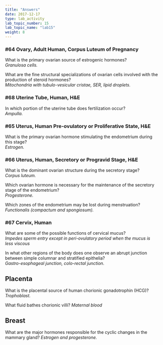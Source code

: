 ```yaml
---
title: "Answers"
date: 2017-12-17
type: lab_activity
lab_topic_number: 15
lab_topic_name: "lab15"
weight: 8
---
```

<div class="entrybody">
						<h3>#64 Ovary, Adult Human, Corpus Luteum of Pregnancy</h3>

<p>What is the primary ovarian source of estrogenic hormones? <br>
<em>Granulosa cells.</em></p>

<p>What are the fine structural specializations of ovarian cells involved with the production of steroid hormones? <br>
<em>Mitochondria with tubulo-vesicular cristae, <span class="caps">SER, </span>lipid droplets.</em></p>

<h3>#68 Uterine Tube, Human, <span class="caps">H&amp;E</span></h3>

<p>In which portion of the uterine tube does fertilization occur? <br>
<em>Ampulla.</em></p>

<h3>#65 Uterus, Human Pre-ovulatory or Proliferative State, <span class="caps">H&amp;E</span></h3>

<p>What is the primary ovarian hormone stimulating the endometrium during this stage? <br>
<em>Estrogen.</em></p>

<h3>#66 Uterus, Human, Secretory or Progravid Stage, <span class="caps">H&amp;E</span></h3>

<p>What is the dominant ovarian structure during the secretory stage? <br>
<em>Corpus luteum.</em></p>

<p>Which ovarian hormone is necessary for the maintenance of the secretory stage of the endometrium? <br>
<em>Progesterone.</em></p>

<p>Which zones of the endometrium may be lost during menstruation? <br>
<em>Functionalis (compactum and spongiosum).</em></p>

<h3>#67 Cervix, Human</h3>

<p>What are some of the possible functions of cervical mucus? <br>
<em>Impedes sperm entry except in peri-ovulatory period when the mucus is less viscous</em></p>

<p>In what other regions of the body does one observe an abrupt junction between simple columnar and stratified epithelia? <br>
<em>Gastro-esophageal junction, colo-rectal junction.</em></p>

<h2>Placenta</h2>

<p>What is the placental source of human chorionic gonadotrophin (HCG)?  <em>Trophoblast.</em></p>

<p>What fluid bathes chorionic villi? <em>Maternal blood</em></p>

<h2>Breast </h2>

<p>What are the major hormones responsible for the cyclic changes in the mammary gland? <em>Estrogen and progesterone.</em></p>
						
						
</div>
